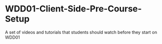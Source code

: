 # WDD01-Client-Side-Pre-Course-Setup
A set of videos and tutorials that students should watch before they start on WDD01
